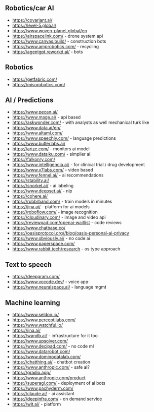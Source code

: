 ## Robotics/car AI

- https://covariant.ai/
- https://level-5.global/
- https://www.woven-planet.global/en
- https://airspacelink.com/ - drone system api
- https://www.canvas.build/ - construction bots
- https://www.amprobotics.com/ - recycling
- https://agentgpt.reworkd.ai/ - bots

## Robotics

- https://getfabric.com/
- https://misorobotics.com/

## AI / Predictions

- https://www.pecan.ai/
- https://www.mage.ai/ - api based
- https://askwonder.com/ - with analysts as well mechanical turk like
- https://www.data.ai/en/
- https://www.altaml.com/
- https://www.speechly.com/ - language predictions
- https://www.butlerlabs.ai/
- https://arize.com/ - monitors ai model
- https://www.dataiku.com/ - simplier ai
- https://falkonry.com/
- https://www.intelligencia.ai/ - for clinical trial / drug development
- https://www.v7labs.com/ - video based
- https://www.fennel.ai/ - ai recommendations
- https://stability.ai/
- https://snorkel.ai/ - ai labeling
- https://www.deepset.ai/ - nlp
- https://cohere.ai/
- https://rubbrband.com/ - train models in minutes
- https://jina.ai/ - platform for ai models
- https://roboflow.com/ - image recognition
- https://cloudinary.com/ - image and video api
- https://reviewpad.com/openai-waitlist - code reviews
- https://www.chatbase.co/
- https://oasisprotocol.org//blog/oasis-personal-ai-privacy
- https://www.obviously.ai/ - no code ai
- https://www.paperspace.com/
- https://www.rabbit.tech/research - os type approach

## Text to speech

- https://deepgram.com/
- https://www.vocode.dev/ - voice app
- https://www.neuralspace.ai/ - language mgmt 

## Machine learning

- https://www.seldon.io/
- https://www.perceptilabs.com/
- https://www.watchful.io/
- https://jina.ai/
- https://wandb.ai/ - infrastructure for it too
- https://www.upsolver.com/
- https://www.decipad.com/ - no code ml
- https://www.datarobot.com/
- https://www.dominodatalab.com/
- https://chatthing.ai/ - chatbot creation
- https://www.anthropic.com/ - safe ai?
- https://gradio.app/ 
- https://www.anthropic.com/product
- https://superagi.com/ - deployment of ai bots
- https://www.pachyderm.com/
- https://claude.ai/ - ai assistant
- https://deepinfra.com/ - on demand service
- https://wit.ai/ - platform